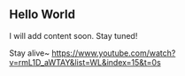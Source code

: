 ## Hello World
I will add content soon. Stay tuned!

Stay alive~ https://www.youtube.com/watch?v=rmL1D_aWTAY&list=WL&index=15&t=0s
